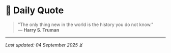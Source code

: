 # 📜 Daily Quote

> "The only thing new in the world is the history you do not know."  
> — **Harry S. Truman**

---

_Last updated: 04 September 2025 ⏳_
